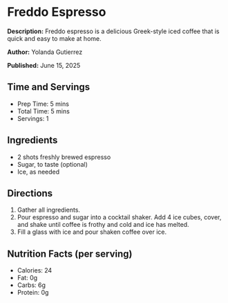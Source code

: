 # Freddo Espresso

**Description:**
Freddo espresso is a delicious Greek-style iced coffee that is quick and easy to make at home.

**Author:**
Yolanda Gutierrez

**Published:**
June 15, 2025

## Time and Servings
- Prep Time: 5 mins
- Total Time: 5 mins
- Servings: 1

## Ingredients
- 2 shots freshly brewed espresso
- Sugar, to taste (optional)
- Ice, as needed

## Directions
1. Gather all ingredients.
2. Pour espresso and sugar into a cocktail shaker. Add 4 ice cubes, cover, and shake until coffee is frothy and cold and ice has melted.
3. Fill a glass with ice and pour shaken coffee over ice.

## Nutrition Facts (per serving)
- Calories: 24
- Fat: 0g
- Carbs: 6g
- Protein: 0g
